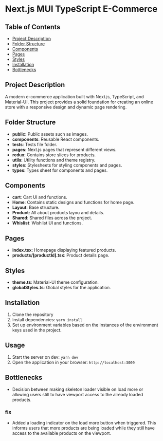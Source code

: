 # Next.js MUI TypeScript E-Commerce

## Table of Contents

- [Project Description](#project-description)
- [Folder Structure](#folder-structure)
- [Components](#components)
- [Pages](#pages)
- [Styles](#styles)
- [Installation](#installation)
- [Bottlenecks](#bottlenecks)


## Project Description

A modern e-commerce application built with Next.js, TypeScript, and Material-UI. This project provides a solid foundation for creating an online store with a responsive design and dynamic page rendering.

## Folder Structure

- **public**: Public assets such as images.
- **components**: Reusable React components.
- **__tests__**: Tests file folder.
- **pages**: Next.js pages that represent different views.
- **redux**: Contains store slices for products.
- **utils**: Utility functions and theme registry.
- **styles**: Stylesheets for styling components and pages.
- **types**: Types sheet for components and pages.

## Components

- **cart**: Cart UI and functions.
- **Home**: Contains static designs and functions for home page.
- **Layout**: Base structure.
- **Product**: All about products layou and details.
- **Shared**: Shared files across the project.
- **Whislist**: Wishlist UI and functions.

## Pages

- **index.tsx**: Homepage displaying featured products.
- **products/[productId].tsx**: Product details page.

## Styles

- **theme.ts**: Material-UI theme configuration.
- **globalStyles.ts**: Global styles for the application.

## Installation

1. Clone the repository
2. Install dependencies: `yarn install`
3. Set up environment variables based on the instances of the environment keys used in the project.

## Usage

1. Start the server on dev: `yarn dev`
2. Open the application in your browser: `http://localhost:3000`

## Bottlenecks

- Decision between making skeleton loader visible on load more or allowing users still to have viewport access to the already loaded products.

### fix
- Added a loading indicator on the load more button when triggered. This informs users that more products are being loaded while they still have access to the available products on the viewport.
